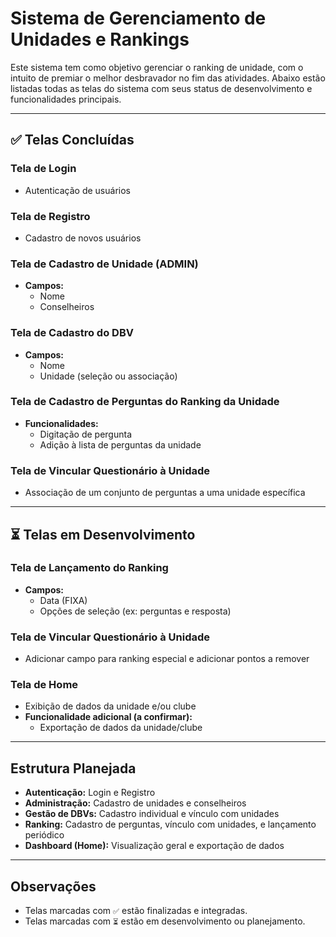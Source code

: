 # Sistema de Gerenciamento de Unidades e Rankings

Este sistema tem como objetivo gerenciar o ranking de unidade, com o intuito de premiar o melhor desbravador no fim das atividades. Abaixo estão listadas todas as telas do sistema com seus status de desenvolvimento e funcionalidades principais.

---

## ✅ Telas Concluídas

### Tela de Login

- Autenticação de usuários

### Tela de Registro

- Cadastro de novos usuários

### Tela de Cadastro de Unidade (ADMIN)

- **Campos:**
  - Nome
  - Conselheiros

### Tela de Cadastro do DBV

- **Campos:**
  - Nome
  - Unidade (seleção ou associação)

### Tela de Cadastro de Perguntas do Ranking da Unidade

- **Funcionalidades:**
  - Digitação de pergunta
  - Adição à lista de perguntas da unidade

### Tela de Vincular Questionário à Unidade

- Associação de um conjunto de perguntas a uma unidade específica

---

## ⏳ Telas em Desenvolvimento

### Tela de Lançamento do Ranking

- **Campos:**
  - Data (FIXA)
  - Opções de seleção (ex: perguntas e resposta)

### Tela de Vincular Questionário à Unidade

- Adicionar campo para ranking especial e adicionar pontos a remover

### Tela de Home

- Exibição de dados da unidade e/ou clube
- **Funcionalidade adicional (a confirmar):**
  - Exportação de dados da unidade/clube

---

## Estrutura Planejada

- **Autenticação:** Login e Registro
- **Administração:** Cadastro de unidades e conselheiros
- **Gestão de DBVs:** Cadastro individual e vínculo com unidades
- **Ranking:** Cadastro de perguntas, vínculo com unidades, e lançamento periódico
- **Dashboard (Home):** Visualização geral e exportação de dados

---

## Observações

- Telas marcadas com `✅` estão finalizadas e integradas.
- Telas marcadas com `⏳` estão em desenvolvimento ou planejamento.
